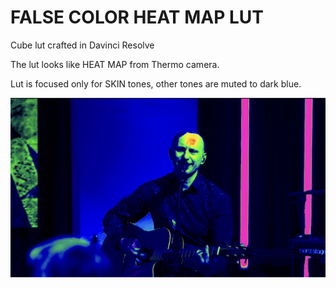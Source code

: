 # FALSE COLOR HEAT MAP LUT
Cube lut crafted in Davinci Resolve

The lut looks like HEAT MAP from Thermo camera.

Lut is focused only for SKIN tones, other tones are muted to dark blue.


![Screenshot](Screenshot.png)
